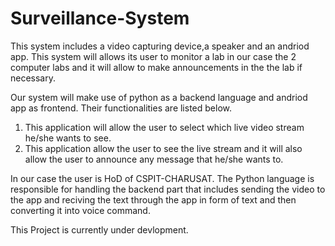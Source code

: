 # Surveillance-System
This system includes a video capturing device,a speaker and an andriod app. This system will allows its user to monitor 
a lab in our case the 2 computer labs and it will allow to make announcements in the the lab if necessary.

Our system will make use of python as a backend language and andriod app as frontend. 
Their functionalities are listed below.

1. This application will allow the user to select which live video stream he/she wants to see.
2. This application allow the user to see the live stream and it will also allow the user to announce any message that 
   he/she wants to.
   
In our case the user is HoD of CSPIT-CHARUSAT.
The Python language is responsible for handling the backend part that includes sending the video to the app and reciving the text through the app in form of text and then converting it into voice command.

This Project is currently under devlopment.

